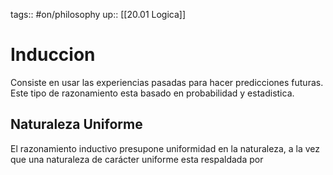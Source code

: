 tags:: #on/philosophy 
up:: [[20.01 Logica]]
# Induccion
Consiste en usar las experiencias pasadas para hacer predicciones futuras. Este tipo de razonamiento esta basado en probabilidad y estadistica.

## Naturaleza Uniforme
El razonamiento inductivo presupone uniformidad en la naturaleza, a la vez que una naturaleza de carácter uniforme esta respaldada por